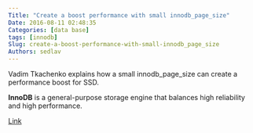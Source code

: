 ```yaml
---
Title: "Create a boost performance with small innodb_page_size"
Date: 2016-08-11 02:48:35
Categories: [data base]
tags: [innodb]
Slug: create-a-boost-performance-with-small-innodb_page_size
Authors: sedlav
---
```


Vadim Tkachenko explains how a small innodb_page_size can create a performance boost for SSD.

**InnoDB** is a general-purpose storage engine that balances high reliability and high performance.

[Link](http://dev.mysql.com/doc/refman/5.7/en/innodb-introduction.html)
